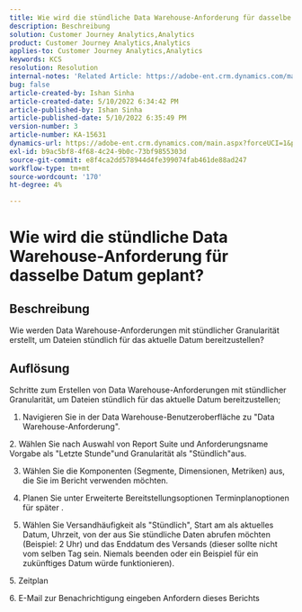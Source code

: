 ```yaml
---
title: Wie wird die stündliche Data Warehouse-Anforderung für dasselbe Datum geplant?
description: Beschreibung
solution: Customer Journey Analytics,Analytics
product: Customer Journey Analytics,Analytics
applies-to: Customer Journey Analytics,Analytics
keywords: KCS
resolution: Resolution
internal-notes: 'Related Article: https://adobe-ent.crm.dynamics.com/main.aspx?appid=c8f3a4cd-a068-e911-a957-000d3a34e00b&pagetype=entityrecord&etn=knowledgearticle&id=b5d08a45-cea0-ea11-a812-000d3a303484'
bug: false
article-created-by: Ishan Sinha
article-created-date: 5/10/2022 6:34:42 PM
article-published-by: Ishan Sinha
article-published-date: 5/10/2022 6:35:49 PM
version-number: 3
article-number: KA-15631
dynamics-url: https://adobe-ent.crm.dynamics.com/main.aspx?forceUCI=1&pagetype=entityrecord&etn=knowledgearticle&id=90ec1ddb-8fd0-ec11-a7b5-0022480a8753
exl-id: b9ac5bf8-4f68-4c24-9b0c-73bf9855303d
source-git-commit: e8f4ca2dd578944d4fe399074fab461de88ad247
workflow-type: tm+mt
source-wordcount: '170'
ht-degree: 4%

---
```


# Wie wird die stündliche Data Warehouse-Anforderung für dasselbe Datum geplant?

## Beschreibung


Wie werden Data Warehouse-Anforderungen mit stündlicher Granularität erstellt, um Dateien stündlich für das aktuelle Datum bereitzustellen?


## Auflösung


Schritte zum Erstellen von Data Warehouse-Anforderungen mit stündlicher Granularität, um Dateien stündlich für das aktuelle Datum bereitzustellen;

1. Navigieren Sie in der Data Warehouse-Benutzeroberfläche zu &quot;Data Warehouse-Anforderung&quot;.

2. Wählen Sie nach Auswahl von Report Suite und Anforderungsname Vorgabe als &quot;Letzte Stunde&quot;und Granularität als &quot;Stündlich&quot;aus.

3. Wählen Sie die Komponenten (Segmente, Dimensionen, Metriken) aus, die Sie im Bericht verwenden möchten.

3. Planen Sie unter Erweiterte Bereitstellungsoptionen Terminplanoptionen für später .

4. Wählen Sie Versandhäufigkeit als &quot;Stündlich&quot;, Start am als aktuelles Datum, Uhrzeit, von der aus Sie stündliche Daten abrufen möchten (Beispiel: 2 Uhr) und das Enddatum des Versands (dieser sollte nicht vom selben Tag sein. Niemals beenden oder ein Beispiel für ein zukünftiges Datum würde funktionieren).

5. Zeitplan

6. E-Mail zur Benachrichtigung eingeben Anfordern dieses Berichts
